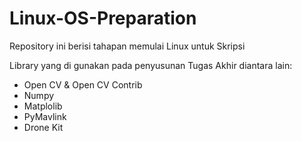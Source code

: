 # Linux-OS-Preparation
Repository ini berisi tahapan memulai Linux untuk Skripsi

Library yang di gunakan pada penyusunan Tugas Akhir diantara lain:

- Open CV & Open CV Contrib
- Numpy
- Matplolib
- PyMavlink
- Drone Kit

